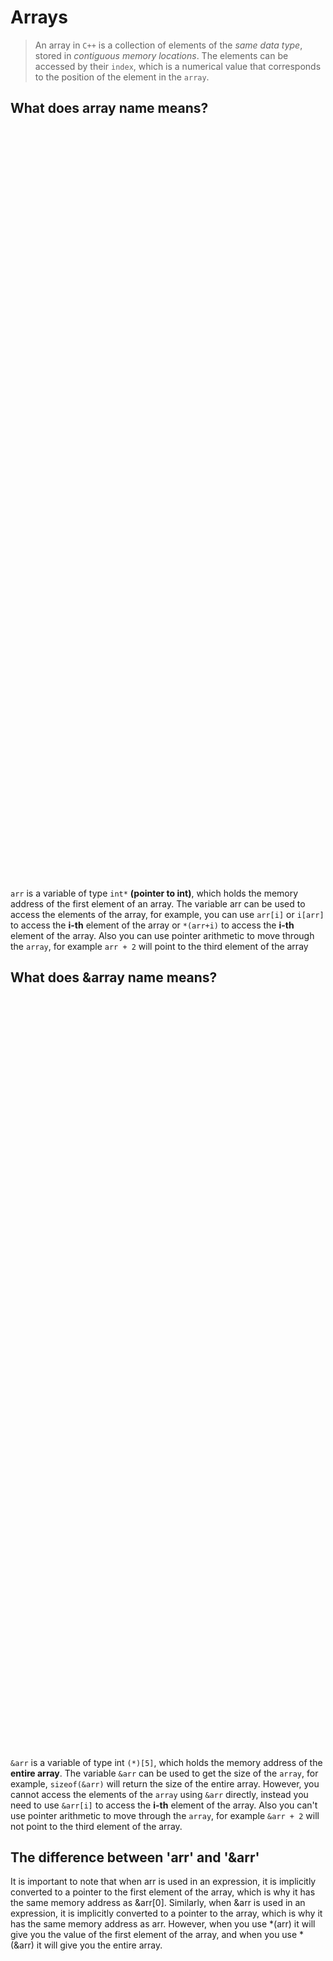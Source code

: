# Arrays

> An array in `C++` is a collection of elements of the _same data type_, stored in _contiguous memory locations_. The elements can be accessed by their `index`, which is a numerical value that corresponds to the position of the element in the `array`.

## What does array name means?



<p align="center">
    <img src="/05_Material/CodeSnaps/array-6.png" style="height: 30vh; padding-left: 40vh;">
    
</p>



`arr` is a variable of type `int*` **(pointer to int)**, which holds the memory address of the first element of an array. The variable arr can be used to access the elements of the array, for example, you can use `arr[i]`  or `i[arr]` to access the **i-th** element of the array or `*(arr+i)`  to access the **i-th** element of the array. Also you can use pointer arithmetic to move through the `array`, for example `arr + 2` will point to the third element of the array

## What does &array name means?



<p align="center">
    <img src="/05_Material/CodeSnaps/&arr.png" style="height: 30vh; padding-left: 30vh;">
    
</p>



`&arr` is a variable of type int `(*)[5]`, which holds the memory address of the **entire array**. The variable `&arr` can be used to get the size of the `array`, for example, `sizeof(&arr)` will return the size of the entire array. However, you cannot access the elements of the `array` using `&arr` directly, instead you need to use `&arr[i]` to access the **i-th** element of the array. Also you can't use pointer arithmetic to move through the `array`, for example `&arr + 2` will not point to the third element of the array.



## The difference between 'arr' and '&arr'

It is important to note that when arr is used in an expression, it is implicitly converted to a pointer to the first element of the array, which is why it has the same memory address as &arr[0]. Similarly, when &arr is used in an expression, it is implicitly converted to a pointer to the array, which is why it has the same memory address as arr. However, when you use *(arr) it will give you the value of the first element of the array, and when you use *(&arr) it will give you the entire array.




<p align="center">
    <img src="/05_Material/CodeSnaps/array-7.png" style="height: 30vh; padding-left: 40vh;">
    
</p>



The variable `arr` is an array of integers with a size of 5. It is an `lvalue`, meaning it can be used on the left side of an assignment. `&arr` is a pointer to the array object, an `rvalue` with the value of the memory address of the array. They point to the same location in memory. To differentiate, compare `*(arr)` and `*(&arr)`. The first is an `lvalue` of type int and the second an `lvalue` of type int [5].

In **summary**, `arr` and `&arr` are **different variables** with **different types** and behaviors, `arr` is a pointer to the first element of the array and &arr is a pointer to the entire array, they may have the same memory address but you can't use them in the same way.





<p align="center">
    <img src="/05_Material/CodeSnaps/arrayoutside.png" style="height: 70vh; padding-left: 90vh;">
    
</p>





## calculating size of array

There are two ways to calculate the size of an array

- Dividing the total size of the array by the size of the first element **sizeof(arr)/sizeof(arr[0])**. This method is widely used.
- Subtracting the memory address of the last element of the array from the memory address of the first element: **\*(&arr+1)-arr**.

## Array with pointers


<p align="center">
    <img src="/05_Material/CodeSnaps/array-8.png" style="height: 30vh; padding-left: 40vh;">
    
</p>


## Arrays with functions


<p align="center">
    <img src="/05_Material/CodeSnaps/array-9.png" style="height: 40vh; padding-left: 50vh;">
    
</p>


> When using the `pointer ptr` to access elements of the array, adding 1 to it does not increment the memory address by 1 byte, but rather by the size of the data type of the array (in this case, an int). So when we say ptr + 1, it's equivalent to accessing the memory location that is 1 \* sizeof(int) bytes away from the original memory location of ptr.

### Bonus Point

When an `array` is passed as a parameter to a function, a `pointer` to the first element of the `array` is created, which occupies **actual memory**. In the main function, the `array`(means array name ,i.e arr) itself does not occupy memory, but in a **user-defined function**, the pointer to the array does occupy memory. Therefore, the size of the array may not be correctly determined in a user-defined function by `sizeof(arr)/sizeof(arr[0])` because arr is a `pointer` with actual memory ).

## Types of Arrays

1. [Fixed-size arrays](/01_Data%20Structures/Linear-Data-Structures/01_Array/Static-array/Readme.md)
2. [Dynamic arrays](/01_Data%20Structures/Linear-Data-Structures/01_Array/Dynamic-array/Readme.md)

## Sorting Algorithms

1. [Bubble Sort](/01_Data%20Structures/Linear-Data-Structures/01_Array/Code/bubble-sort.cpp)
2. [Selection Sort](/01_Data%20Structures/Linear-Data-Structures/01_Array/Code/selection-sort.cpp)
3. [Insertion Sort](/01_Data%20Structures/Linear-Data-Structures/01_Array/Code/insertion-sort.cpp)

## Searching in Array

- [Linear search](/01_Data%20Structures/Linear-Data-Structures/01_Array/Code/linear-search.cpp)
- [Binary search](/01_Data%20Structures/Linear-Data-Structures/01_Array/Code/binary-search.cpp)
